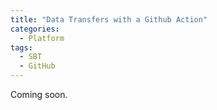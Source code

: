 ```yaml
---
title: "Data Transfers with a Github Action"
categories:
  - Platform
tags:
  - SBT
  - GitHub
---
```


Coming soon.
